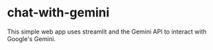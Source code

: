 # chat-with-gemini
This simple web app uses streamlit and the Gemini API to interact with Google's Gemini.

